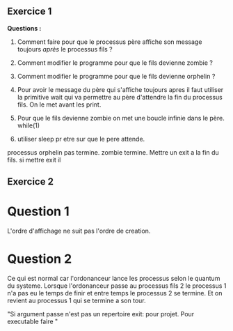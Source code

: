 ## Exercice 1

**Questions :**

1. Comment faire pour que le processus père affiche son message toujours *après* le processus fils ?
2. Comment modifier le programme pour que le fils devienne  zombie ?
3. Comment modifier le programme pour que le fils devienne orphelin ?

1. Pour avoir le message du père qui s'affiche toujours apres il faut utiliser la primitive wait qui va permettre au père d'attendre la fin du processus fils. On le met avant les print.

2. Pour que le fils devienne zombie on met une boucle infinie dans le père. while(1) 

3. utiliser sleep pr etre sur que le pere attende.

processus orphelin pas termine. zombie termine. Mettre un exit a la fin du fils. 
si mettre exit il 

##  Exercice 2

# Question 1
L'ordre d'affichage ne suit pas l'ordre de creation.
# Question 2
Ce qui est normal car l'ordonanceur lance les processus selon le quantum du systeme.
Lorsque l'ordonanceur passe au processus fils 2 le processus 1 n'a pas eu le temps de finir et entre temps le processus 2 se termine. Et on revient au processus 1 qui se termine a son tour.


"Si argument passe n'est pas un repertoire exit: pour projet. Pour executable faire "
